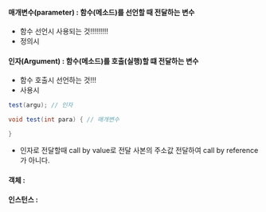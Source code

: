 #### 매개변수(parameter) : 함수(메소드)를 선언할 때 전달하는 변수

  * 함수 선언시 사용되는 것!!!!!!!!!
  * 정의시

#### 인자(Argument) : 함수(메소드)를 호출(실행)할 떄 전달하는 변수

  * 함수 호출시 선언하는 것!!!
  * 사용시

``` java
test(argu); // 인자

void test(int para) { // 매개변수

}
```

* 인자로 전달할때 call by value로 전달 사본의 주소값 전달하여 call by reference가 아니다.

#### 객체 :
#### 인스턴스 :
